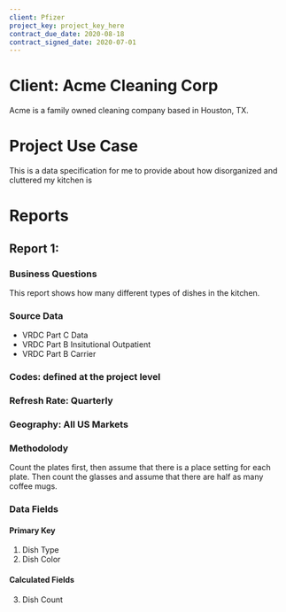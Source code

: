 ```yaml
---
client: Pfizer
project_key: project_key_here
contract_due_date: 2020-08-18
contract_signed_date: 2020-07-01
---
```

# Client: Acme Cleaning Corp
Acme is a family owned cleaning company based in Houston, TX. 

# Project Use Case
This is a data specification for me to provide about how disorganized and cluttered my kitchen is

# Reports

## Report 1: 
### Business Questions
This report shows how many different types of dishes in the kitchen.

### Source Data
* VRDC Part C Data
* VRDC Part B Insitutional Outpatient
* VRDC Part B Carrier

### Codes: defined at the project level
### Refresh Rate: Quarterly
### Geography: All US Markets
### Methodolody
Count the plates first, then assume that there is a place setting for each plate.
Then count the glasses and assume that there are half as many coffee mugs. 

### Data Fields
#### Primary Key
1. Dish Type
2. Dish Color
#### Calculated Fields
3. Dish Count



